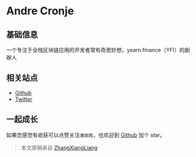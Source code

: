 # Andre Cronje

## 基础信息

一个专注于全栈区块链应用的开发者常有奇思妙想，yearn.finance（YFI）的創辦人

## 相关站点

- [Github](https://github.com/andrecronje)
- [Twitter](https://twitter.com/AndreCronjeTech)

## 一起成长

如果您感觉有收获可以点赞关注`激励我`，也欢迎到 [Github](https://github.com/zhangxiangliang/blockchain-101) 加个 star。

> 本文原稿来自 [ZhangXiangLiang](https://github.com/zhangxiangliang)
